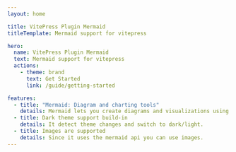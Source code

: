 ```yaml
---
layout: home

title: VitePress Plugin Mermaid
titleTemplate: Mermaid support for vitepress

hero:
  name: VitePress Plugin Mermaid
  text: Mermaid support for vitepress
  actions:
    - theme: brand
      text: Get Started
      link: /guide/getting-started

features:
  - title: "Mermaid: Diagram and charting tools"
    details: Mermaid lets you create diagrams and visualizations using text and code..
  - title: Dark theme support build-in
    details: It detect theme changes and switch to dark/light.
  - title: Images are supported
    details: Since it uses the mermaid api you can use images.
---
```

